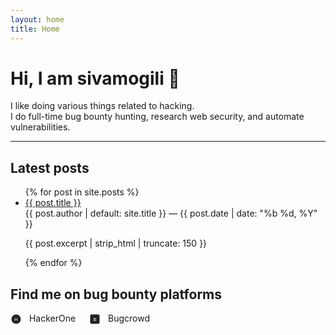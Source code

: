 ```yaml
---
layout: home
title: Home
---
```


# Hi, I am **sivamogili** 👋

I like doing various things related to hacking.  
I do full-time bug bounty hunting, research web security, and automate vulnerabilities.

---

## Latest posts
<ul>
  {% for post in site.posts %}
    <li>
      <a href="{{ post.url | relative_url }}">{{ post.title }}</a>
      <div class="meta">{{ post.author | default: site.title }} — {{ post.date | date: "%b %d, %Y" }}</div>
      <p>{{ post.excerpt | strip_html | truncate: 150 }}</p>
    </li>
  {% endfor %}
</ul>


## Find me on bug bounty platforms

<p>
  <a href="https://hackerone.com/imsivamogili" target="_blank" rel="noopener noreferrer" style="text-decoration:none;margin-right:18px;">
    <!-- simple HackerOne icon -->
    <svg width="18" height="18" viewBox="0 0 24 24" style="vertical-align:middle;margin-right:8px">
      <circle cx="12" cy="12" r="10" fill="#222"/>
      <text x="12" y="16" font-size="10" text-anchor="middle" fill="#fff" font-family="Arial">H</text>
    </svg>
    HackerOne
  </a>

  <a href="https://bugcrowd.com/h/imsivamogili" target="_blank" rel="noopener noreferrer" style="text-decoration:none;">
    <!-- simple Bugcrowd icon -->
    <svg width="18" height="18" viewBox="0 0 24 24" style="vertical-align:middle;margin-right:8px">
      <rect x="2" y="2" width="20" height="20" rx="3" fill="#222"/>
      <text x="12" y="16" font-size="10" text-anchor="middle" fill="#fff" font-family="Arial">B</text>
    </svg>
    Bugcrowd
  </a>
</p>
